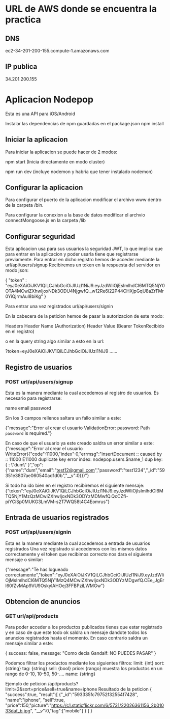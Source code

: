 # URL de AWS donde se encuentra la practica  
## DNS
ec2-34-201-200-155.compute-1.amazonaws.com

## IP publica
34.201.200.155

# Aplicacion Nodepop
Esta es una API para iOS/Android 

Instalar las dependencias de npm guardadas en el package.json
npm install

## Iniciar la aplicacion
Para iniciar la aplicacion se puede hacer de 2 modos:

npm start (Inicia directamente en modo cluster)

npm run dev (incluye nodemon y habria que tener instalado nodemon) 

## Configurar la aplicacion
Para configurar el puerto de la aplicacion modificar el archivo www dentro de la carpeta /bin.

Para configurar la conexion a la base de datos modificar el archvio connectMongoose.js en la carpeta /lib

## Configurar seguridad
Esta aplicacion usa para sus usuarios la seguridad JWT, lo que implica que para entrar en la aplicacion y poder usarla tiene que registrarse previamente. Para entrar en dicho registro hemos de acceder mediante la url/api/users/signup
Recibiremos un token en la respuesta del servidor en modo json: 

{
    "token" : "eyJ0eXAiOiJKV1QiLCJhbGciOiJIUzI1NiJ9.eyJzdWIiOjEsImlhdCI6MTQ5NjY0OTA4MCwiZXhwIjoxNDk3ODU4NjgwfQ._w12Re6i22P44CHXjpGqU8aZrTMr0YiQjrmAul8biKg"
}

Para entrar una vez registrados url/api/users/signin

En la cabecera de la peticion hemos de pasar la autorizacion de este modo:

Headers
Header Name (Authorization) Header Value (Bearer TokenRecibido en el registro)
           
o en la query string algo similar a esto en la url:

?token=eyJ0eXAiOiJKV1QiLCJhbGciOiJIUzI1NiJ9 ......

## Registro de usuarios
### POST url/api/users/signup
Esta es la manera mediante la cual accedemos al registro de usuarios. Es necesario para registrarse:

name
email
password

Sin los 3 campos rellenos saltara un fallo similar a este:

{"message":"Error al crear el usuario ValidationError: password: Path `password` is required."}

En caso de que el usuario ya este creado saldra un error similar a este:
{"message":"Error al crear el usuario WriteError({\"code\":11000,\"index\":0,\"errmsg\":\"insertDocument :: caused by :: 11000 E11000 duplicate key error index: nodepop.users.$name_1  dup key: { : \\\"dum\\\" }\",\"op\":{\"name\":\"dum\",\"email\":\"test12@gmail.com\",\"password\":\"test1234\",\"_id\":\"59351e3807ae060540ad1d0b\",\"__v\":0}})"}

Si todo ha ido bien en el registro recibiremos el siguiente mensaje:
{"token":"eyJ0eXAiOiJKV1QiLCJhbGciOiJIUzI1NiJ9.eyJzdWIiOjIsImlhdCI6MTQ5NjY1MzQzMCwiZXhwIjoxNDk3ODYzMDMwfQ.QcCZfi-piYCiSp0MUKG3LmVM-s2T7WQ58t4C4Eomrus"}

## Entrada de usuarios registrados
### POST url/api/users/signin
Esta es la manera mediante la cual accedemos a entrada de usuarios registrados
Una vez registrado si accedemos con los mismos datos correctamente y el token que recibimos correcto nos dara el siguiente mensaje o similar:

{"message":"Te has logueado correctamente","token":"eyJ0eXAiOiJKV1QiLCJhbGciOiJIUzI1NiJ9.eyJzdWIiOjMsImlhdCI6MTQ5NjY1MzQ4MCwiZXhwIjoxNDk3ODYzMDgwfQ.CEe_JgErl60fZvMAp9VU9OskylAHOej3FFBPziLWMGw"}

## Obtencion de anuncios 
### GET url/api/products
Para poder acceder a los productos publicados tienes que estar registrado y en caso de que este todo ok saldra un mensaje dandote todos los anuncios registrados hasta el momento. En caso contrario saldra un mensaje similar a este:

{
    success: false,
    message: "Como decia Gandalf:  NO PUEDES PASAR"
}

Podemos filtrar los productos mediante los siguientes filtros:
limit: {int}
sort: {string}
tag: {string}
sell: {bool}
price: {rango} muestra los productos en un rango de 0-10, 10-50, 50-....
name: {string}

Ejemplo de peticion /api/products?limit=2&sort=price&sell=true&name=iphone
Resultado de la peticion
{
    "success":true,
    "result":[
        {"_id":"593335fc79752f32554f7428",
        "name":"iphone",
        "sell":true,
        "price":150,"picture":"https://c1.staticflickr.com/6/5731/22026361156_2b01033daf_b.jpg",
        "__v":0,"tag":["mobile"]
        }
    ]
}




















